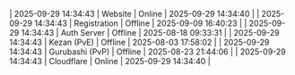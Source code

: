 | 2025-09-29 14:34:43 | Website | Online | 2025-09-29 14:34:40 |
| 2025-09-29 14:34:43 | Registration | Offline | 2025-09-09 16:40:23 |
| 2025-09-29 14:34:43 | Auth Server | Offline | 2025-08-18 09:33:31 |
| 2025-09-29 14:34:43 | Kezan (PvE) | Offline | 2025-08-03 17:58:02 |
| 2025-09-29 14:34:43 | Gurubashi (PvP) | Offline | 2025-08-23 21:44:06 |
| 2025-09-29 14:34:43 | Cloudflare | Online | 2025-09-29 14:34:40 |
